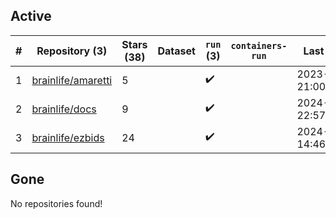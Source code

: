 ## Active
| # | Repository (3) | Stars (38) | Dataset | `run` (3) | `containers-run` | Last Modified |
| --- | --- | --- | --- | --- | --- | --- |
| 1 | [brainlife/amaretti](https://github.com/brainlife/amaretti) | 5 |  | :heavy_check_mark: |  | 2023-11-13 21:00:14+00:00 |
| 2 | [brainlife/docs](https://github.com/brainlife/docs) | 9 |  | :heavy_check_mark: |  | 2024-04-29 22:57:36+00:00 |
| 3 | [brainlife/ezbids](https://github.com/brainlife/ezbids) | 24 |  | :heavy_check_mark: |  | 2024-06-21 14:46:17+00:00 |

## Gone
No repositories found!
